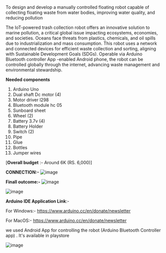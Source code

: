 To design and develop a manually controlled floating robot capable of collecting floating waste from water bodies, improving water quality, and reducing pollution

The IoT-powered trash collection robot offers an innovative solution to marine pollution, a critical global issue impacting ecosystems, economies, and societies. Oceans face threats from plastics, chemicals, and oil spills due to industrialization and mass consumption. This robot uses a network and connected devices for efficient waste collection and sorting, aligning with Sustainable Development Goals (SDGs). Operable via Arduino Bluetooth controller App -enabled Android phone, the robot can be controlled globally through the internet, advancing waste management and environmental stewardship.

**Needed components**
1. Arduino Uno 
2. Dual shaft Dc motor (4)
3. Motor driver l298
4. Bluetooth module hc 05
5. Sunboard sheet
6. Wheel (2)
7. Battery 3.7v (4)
8. Battery Holder 
9. Switch (2)
10. Pipe
11. Glue
12. Bottles
13. Jumper wires

[**Overall budget** :- Around 6K (RS. 6,000)]

**CONNECTION:-** ![image](https://github.com/user-attachments/assets/ccecb4bc-27dc-43d4-8213-e5707fc20264)

**Finall outcome:-**
![image](https://github.com/user-attachments/assets/bb692ae1-2617-4c07-93db-e8e4ba68b305)

![image](https://github.com/user-attachments/assets/c2e815f6-e183-4162-ba70-e55a5c35945d)



**Arduino IDE Application Link**:- 

For Windows:- https://www.arduino.cc/en/donate/newsletter

For MacOS:- https://www.arduino.cc/en/donate/newsletter


we used Android App for controlling the robot (Arduino Bluetooth Controller app) . It's available in playstore 

![image](https://github.com/user-attachments/assets/eb6b4f98-37d2-4bf0-9625-4f2e457c34e6)

